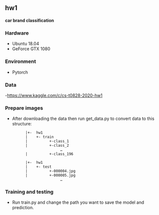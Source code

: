 ## hw1 
####  car brand classification


### Hardware
- Ubuntu 18.04
- GeForce GTX 1080


### Environment
- Pytorch

### Data
-https://www.kaggle.com/c/cs-t0828-2020-hw1

### Prepare images
- After downloading the data then run get_data.py to convert data to this structure:

            |+-  hw1
            |    +- train
            |          +-class_1
            |          +-class_2
                            …
            |          +-class_196

            |+-  hw1
            |    +- test
            |          +-000004.jpg
            |          +-000005.jpg
                            …

### Training and testing
- Run train.py and change the path you want to save the model and prediction.
